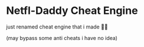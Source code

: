 # Netfl-Daddy Cheat Engine
just renamed cheat engine that i made 🤷‍♂️

(may bypass some anti cheats i have no idea)
